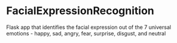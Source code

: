 # FacialExpressionRecognition
Flask app that identifies the facial expression out of the 7 universal emotions - happy, sad, angry, fear, surprise, disgust, and neutral
